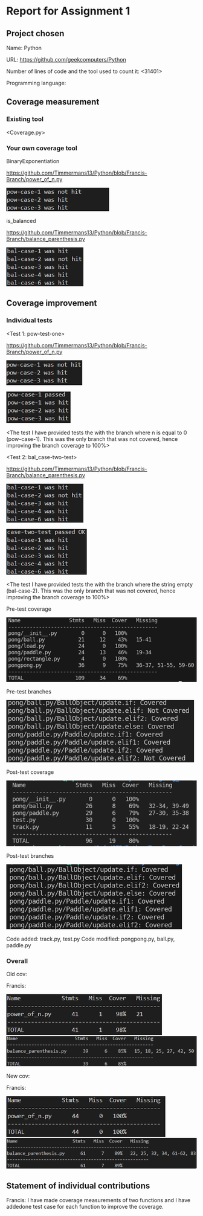 # Report for Assignment 1

## Project chosen

Name: Python

URL: <https://github.com/geekcomputers/Python>

Number of lines of code and the tool used to count it: <31401>

Programming language: <Python>

## Coverage measurement

### Existing tool

<Coverage.py>


### Your own coverage tool

<The following is supposed to be repeated for each group member>

<Francis>

BinaryExponentiation

<https://github.com/Timmermans13/Python/blob/Francis-Branch/power_of_n.py>

![](https://github.com/Timmermans13/Python/blob/master/pow-cov-old-instr.png)

is_balanced

<https://github.com/Timmermans13/Python/blob/Francis-Branch/balance_parenthesis.py>

![](https://github.com/Timmermans13/Python/blob/Francis-Branch/.images/balance_parenthesis_old_cov_inst.png)

## Coverage improvement

### Individual tests

<The following is supposed to be repeated for each group member>

<Francis >

<Test 1: pow-test-one>

<https://github.com/Timmermans13/Python/blob/Francis-Branch/power_of_n.py>

![](https://github.com/Timmermans13/Python/blob/Francis-Branch/.images/pow-cov-instr-old.png)

![](https://github.com/Timmermans13/Python/blob/Francis-Branch/.images/pow-cov-instr-new.png)

<The test I have provided tests the with the branch where n is equal to 0 (pow-case-1). This was the only branch that was not covered, hence improving the branch coverage to 100%>

<Test 2: bal_case-two-test>

<https://github.com/Timmermans13/Python/blob/Francis-Branch/balance_parenthesis.py>

![](https://github.com/Timmermans13/Python/blob/Francis-Branch/.images/balance_parenthesis_old_cov_inst.png)

![](https://github.com/Timmermans13/Python/blob/Francis-Branch/.images/balance_parenthesis_new_cov_inst.png)

<The test I have provided tests the with the branch where the string empty (bal-case-2). This was the only branch that was not covered, hence improving the branch coverage to 100%>

<Connor>

Pre-test coverage

![](old_cov.png)

Pre-test branches

![](old_branches.png)


Post-test coverage

![](new_cov.png)

Post-test branches

![](new_branches.png)

Code added: track.py, test.py
Code modified: pongpong.py, ball.py, paddle.py

### Overall
Old cov:

Francis:

![](https://github.com/Timmermans13/Python/blob/Francis-Branch/.images/pow-cov-res-old.png)
![](https://github.com/Timmermans13/Python/blob/Francis-Branch/.images/balance_parenthesis_old_cov_res.png)

New cov:

Francis:

![](https://github.com/Timmermans13/Python/blob/Francis-Branch/.images/pow-cov-res-new.png)
![](https://github.com/Timmermans13/Python/blob/Francis-Branch/.images/balance_parenthesis_new_cov_res.png)

<Provide a screenshot of the new coverage results by running the existing tool using all test modifications made by the group>

## Statement of individual contributions

Francis: I have made coverage measurements of two functions and 
I have addedone test case for each function to improve the coverage.

